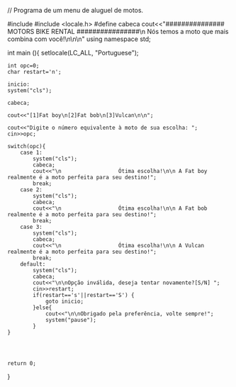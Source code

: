 // Programa de um menu de aluguel de motos.




#include <iostream>
#include <locale.h>
#define cabeca cout<<"############### MOTORS BIKE RENTAL ################\n    Nós temos a moto que mais combina com você!\n\n\n"
using namespace std;

int main (){
	setlocale(LC_ALL, "Portuguese");
	
	int opc=0;
	char restart='n';
	
	inicio:
	system("cls");
	
	cabeca;
	
	cout<<"[1]Fat boy\n[2]Fat bob\n[3]Vulcan\n\n";
	
	cout<<"Digite o número equivalente à moto de sua escolha: ";
	cin>>opc;
	
	switch(opc){
		case 1:
			system("cls");
			cabeca;
			cout<<"\n                  Ótima escolha!\n\n A Fat boy realmente é a moto perfeita para seu destino!";
			break;
		case 2:
			system("cls");
			cabeca;
			cout<<"\n                  Ótima escolha!\n\n A Fat bob realmente é a moto perfeita para seu destino!";	
			break;
		case 3:
			system("cls");
			cabeca;
			cout<<"\n                  Ótima escolha!\n\n A Vulcan realmente é a moto perfeita para seu destino!";
			break;
		default:
			system("cls");
			cabeca;
			cout<<"\n\nOpção inválida, deseja tentar novamente?[S/N] ";
			cin>>restart;
			if(restart=='s'||restart=='S') {
				goto inicio;	
			}else{
				cout<<"\n\nObrigado pela preferência, volte sempre!";
				system("pause");
			}
	}
	
	
	
	
	return 0;
}
